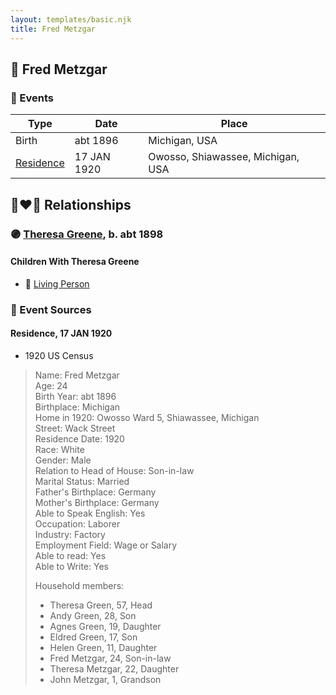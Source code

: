 ```yaml
---
layout: templates/basic.njk
title: Fred Metzgar
---
```

## 🔵 Fred Metzgar

### 📆 Events

Type | Date | Place
------ | ------ | ------
Birth | abt 1896 | Michigan, USA
[Residence](#event-event-0) | 17 JAN 1920 | Owosso, Shiawassee, Michigan, USA

## 👩‍❤️‍👨 Relationships

### 🟣 [Theresa Greene](/people/2/22213557), b. abt 1898

#### Children With Theresa Greene
* 🔵 [Living Person](/people/3/35414337)
### 📰 Event Sources

#### <a id="event-event-0"></a> Residence, 17 JAN 1920
* 1920 US Census
>   
  > Name: Fred Metzgar  
  > Age: 24  
  > Birth Year: abt 1896  
  > Birthplace: Michigan  
  > Home in 1920: Owosso Ward 5, Shiawassee, Michigan  
  > Street: Wack Street  
  > Residence Date: 1920  
  > Race: White  
  > Gender: Male  
  > Relation to Head of House: Son-in-law  
  > Marital Status: Married  
  > Father's Birthplace: Germany  
  > Mother's Birthplace: Germany  
  > Able to Speak English: Yes  
  > Occupation: Laborer  
  > Industry: Factory  
  > Employment Field: Wage or Salary  
  > Able to read: Yes  
  > Able to Write: Yes  
  >   
  > Household members:  
  > - Theresa Green, 57, Head  
  > - Andy Green, 28, Son  
  > - Agnes Green, 19, Daughter  
  > - Eldred Green, 17, Son  
  > - Helen Green, 11, Daughter  
  > - Fred Metzgar, 24, Son-in-law  
  > - Theresa Metzgar, 22, Daughter  
  > - John Metzgar, 1, Grandson  
  >
